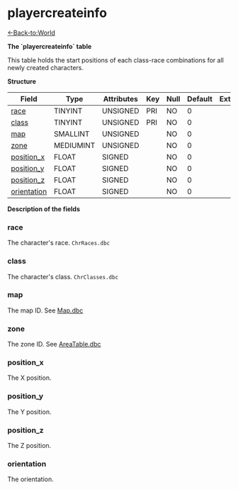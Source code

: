 # playercreateinfo

[<-Back-to:World](database-world.md)

**The \`playercreateinfo\` table**

This table holds the start positions of each class-race combinations for all newly created characters.

**Structure**

| Field            | Type         | Attributes | Key | Null | Default | Extra | Comment |
|------------------|--------------|------------|-----|------|---------|-------|---------|
| [race][1]        | TINYINT   | UNSIGNED   | PRI | NO   | 0       |       |         |
| [class][2]       | TINYINT   | UNSIGNED   | PRI | NO   | 0       |       |         |
| [map][3]         | SMALLINT  | UNSIGNED   |     | NO   | 0       |       |         |
| [zone][4]        | MEDIUMINT | UNSIGNED   |     | NO   | 0       |       |         |
| [position_x][5]  | FLOAT        | SIGNED     |     | NO   | 0       |       |         |
| [position_y][6]  | FLOAT        | SIGNED     |     | NO   | 0       |       |         |
| [position_z][7]  | FLOAT        | SIGNED     |     | NO   | 0       |       |         |
| [orientation][8] | FLOAT        | SIGNED     |     | NO   | 0       |       |         |

[1]: #race
[2]: #class
[3]: #map
[4]: #zone
[5]: #position_x
[6]: #position_y
[7]: #position_z
[8]: #orientation

**Description of the fields**

### race

The character's race. `ChrRaces.dbc`

### class

The character's class. `ChrClasses.dbc`

### map

The map ID. See [Map.dbc](Map)

### zone

The zone ID. See [AreaTable.dbc](AreaTable)

### position\_x

The X position.

### position\_y

The Y position.

### position\_z

The Z position.

### orientation

The orientation.
